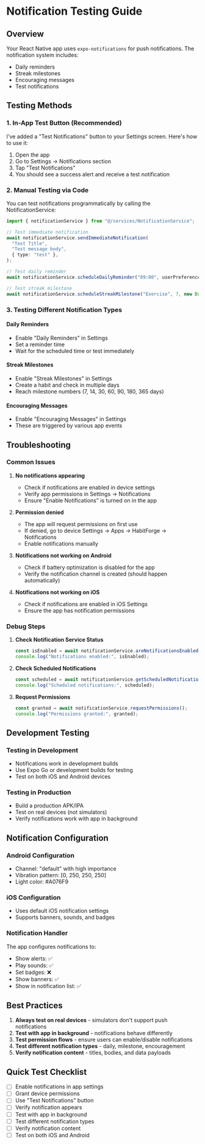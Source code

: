 # Notification Testing Guide

## Overview

Your React Native app uses `expo-notifications` for push notifications. The notification system includes:

- Daily reminders
- Streak milestones
- Encouraging messages
- Test notifications

## Testing Methods

### 1. **In-App Test Button** (Recommended)

I've added a "Test Notifications" button to your Settings screen. Here's how to use it:

1. Open the app
2. Go to Settings → Notifications section
3. Tap "Test Notifications"
4. You should see a success alert and receive a test notification

### 2. **Manual Testing via Code**

You can test notifications programmatically by calling the NotificationService:

```typescript
import { notificationService } from "@/services/NotificationService";

// Test immediate notification
await notificationService.sendImmediateNotification(
  "Test Title",
  "Test message body",
  { type: "test" },
);

// Test daily reminder
await notificationService.scheduleDailyReminder("09:00", userPreferences);

// Test streak milestone
await notificationService.scheduleStreakMilestone("Exercise", 7, new Date());
```

### 3. **Testing Different Notification Types**

#### Daily Reminders

- Enable "Daily Reminders" in Settings
- Set a reminder time
- Wait for the scheduled time or test immediately

#### Streak Milestones

- Enable "Streak Milestones" in Settings
- Create a habit and check in multiple days
- Reach milestone numbers (7, 14, 30, 60, 90, 180, 365 days)

#### Encouraging Messages

- Enable "Encouraging Messages" in Settings
- These are triggered by various app events

## Troubleshooting

### Common Issues

1. **No notifications appearing**

   - Check if notifications are enabled in device settings
   - Verify app permissions in Settings → Notifications
   - Ensure "Enable Notifications" is turned on in the app

2. **Permission denied**

   - The app will request permissions on first use
   - If denied, go to device Settings → Apps → HabitForge → Notifications
   - Enable notifications manually

3. **Notifications not working on Android**

   - Check if battery optimization is disabled for the app
   - Verify the notification channel is created (should happen automatically)

4. **Notifications not working on iOS**
   - Check if notifications are enabled in iOS Settings
   - Ensure the app has notification permissions

### Debug Steps

1. **Check Notification Service Status**

   ```typescript
   const isEnabled = await notificationService.areNotificationsEnabled();
   console.log("Notifications enabled:", isEnabled);
   ```

2. **Check Scheduled Notifications**

   ```typescript
   const scheduled = await notificationService.getScheduledNotifications();
   console.log("Scheduled notifications:", scheduled);
   ```

3. **Request Permissions**
   ```typescript
   const granted = await notificationService.requestPermissions();
   console.log("Permissions granted:", granted);
   ```

## Development Testing

### Testing in Development

- Notifications work in development builds
- Use Expo Go or development builds for testing
- Test on both iOS and Android devices

### Testing in Production

- Build a production APK/IPA
- Test on real devices (not simulators)
- Verify notifications work with app in background

## Notification Configuration

### Android Configuration

- Channel: "default" with high importance
- Vibration pattern: [0, 250, 250, 250]
- Light color: #A076F9

### iOS Configuration

- Uses default iOS notification settings
- Supports banners, sounds, and badges

### Notification Handler

The app configures notifications to:

- Show alerts: ✅
- Play sounds: ✅
- Set badges: ❌
- Show banners: ✅
- Show in notification list: ✅

## Best Practices

1. **Always test on real devices** - simulators don't support push notifications
2. **Test with app in background** - notifications behave differently
3. **Test permission flows** - ensure users can enable/disable notifications
4. **Test different notification types** - daily, milestone, encouragement
5. **Verify notification content** - titles, bodies, and data payloads

## Quick Test Checklist

- [ ] Enable notifications in app settings
- [ ] Grant device permissions
- [ ] Use "Test Notifications" button
- [ ] Verify notification appears
- [ ] Test with app in background
- [ ] Test different notification types
- [ ] Verify notification content
- [ ] Test on both iOS and Android
